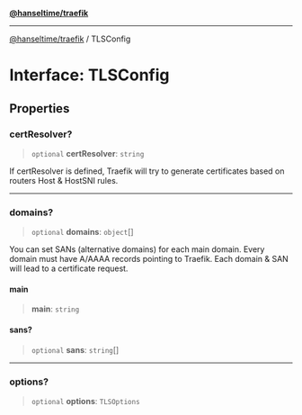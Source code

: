 [**@hanseltime/traefik**](../README.md)

***

[@hanseltime/traefik](../README.md) / TLSConfig

# Interface: TLSConfig

## Properties

### certResolver?

> `optional` **certResolver**: `string`

If certResolver is defined, Traefik will try to generate certificates based on routers Host & HostSNI rules.

***

### domains?

> `optional` **domains**: `object`[]

You can set SANs (alternative domains) for each main domain. Every domain must have A/AAAA records pointing
to Traefik. Each domain & SAN will lead to a certificate request.

#### main

> **main**: `string`

#### sans?

> `optional` **sans**: `string`[]

***

### options?

> `optional` **options**: `TLSOptions`

